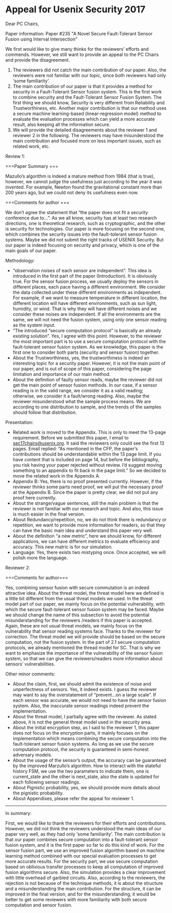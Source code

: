 # Appeal for Usenix Security 2017

Dear PC Chairs,

Paper information: Paper #235 "A Novel Secure Fault-Tolerant Sensor Fusion using Interval Intersection"

We first would like to give many thinks for the reviewers’ efforts and commends.  However, we still want to provide an appeal to the PC Chairs and provide the disagreement. 

1.	The reviewers did not catch the main contribution of our paper. Also, the reviewers were not familiar with our topic, since both reviewers had only ‘some familiarity’.
2.	The main contribution of our paper is that it provides a method for security in a Fault-Tolerant Sensor fusion system. This is the first work to combine security and the Fault-Tolerant Sensor Fusion System. The first thing we should know, Security is very different from Reliability and Trustworthiness, etc.  Another major contribution is that our method uses a secure machine learning-based (linear-regression model) method to evaluate the evaluation processes which can yield a more accurate result, also keeping all the information secure. 
3.	We will provide the detailed disagreements about the reviewer 1 and reviewer 2 in the following. The reviewers may have misunderstood the main contribution and focused more on less important issues, such as related work, etc.

Review 1:

===Paper Summary ===

Mazullo’s algorithm is indeed a mature method from 1984 (that is true), however, we cannot judge the usefulness just according to the year it was invented. For example, Newton found the gravitational constant more than 200 years ago, but we could not deny its usefulness even now.

===Comments for author ===

We don’t agree the statement that “the paper does not fit a security conference due to…”. As we all know, security has at least two research directions, one is theoretical research, such as cryptographic, and the other is security for technologies. Our paper is more focusing on the second one, which combines the security issues into the fault-tolerant sensor fusion systems.  Maybe we did not submit the right tracks of USENIX Security. But our paper is indeed focusing on security and privacy, which is one of the main goals of our paper.

Methodology:

-	“observation noises of each sensor are independent”. This idea is introduced in the first part of the paper (Introduction). It is obviously true.  For the sensor fusion process, we usually deploy the sensors in different places, each pace having a different environment. We consider the data collected under these different environments as independent. For example, if we want to measure temperature in different location, the different location will have different environments, such as sun light, humidity, or wind. That is why they will have different noises and we consider these noises are independent. If all the environments are the same, we will not need the fusion system, using only one sensor reading as the system input.
-	“The introduced “secure computation protocol” is basically an already existing solution”. Yes, I agree with this point. However, to the reviewer the most important part is to use a secure computation protocol with the fault-tolerant sensor fusion system. As we knowledge, this paper is the first one to consider both parts (security and sensor fusion) together.
-	About the Trustworthiness, yes, the trustworthiness is indeed an interesting topic for a security paper. However, it is not the main point of our paper, and is out of scope of this paper, considering the page limitation and importance of our main method.
-	About the definition of faulty sensor reads, maybe the reviewer did not get the main point of sensor fusion methods. In our case, if a sensor reading is in the valid range, we consider it as a valid reading; otherwise, we consider it a fault/wrong reading. Also, maybe the reviewer misunderstood what the sample process means. We are according to one distribution to sample, and the trends of the samples should follow that distribution.

Presentation:

-	Related work is moved to the Appendix. This is only to meet the 13-page requirement. Before we submitted this paper, I email to sec17chairs@usenix.org. It said the reviewers only could see the first 13 pages.  Email replied: “As mentioned in the CFP, the paper’s contributions should be understandable within the 13 page limit. If you have content that is included on page 14, but before the bibliography, you risk having your paper rejected without review. I’d suggest moving something to an appendix to fit back in the page limit.” So we decided to move the related work in the Appendix A. 
-	Appendix B: Yes, there is no proof presented currently.  However, if the reviewer thinks some parts need proof, we will put the necessary proof at the Appendix B. Since the paper is pretty clear, we did not put any proof here currently.
-	About the strange/vague sentences, still the main problem is that the reviewer is not familiar with our research and topic. And also, this issue is much easier in the final version. 
-	About Redundancy/repetition, no, we do not think there is redundancy or repetition, we want to provide more information for readers, so that they can have the basic main idea and understand this paper very well.
-	About the definition “a new metric”, here we should know, for different applications, we can have different metrics to evaluate efficiency and accuracy.  This new matric is for our simulation.
-	Language: Yes, there exists two mistyping once. Once accepted, we will polish more the language. 

Reviewer 2:

===Comments for author===

Yes, combining sensor fusion with secure commutation is an indeed attractive idea. About the threat model, the threat model here we defined is a little bit different from the usual threat models we used. In the threat model part of our paper, we mainly focus on the potential vulnerability, with which the secure fault-tolerant sensor fusion system may be faced. Maybe we should change the name of this subsection to avoid the potential misunderstanding for the reviewers /readers if this paper is accepted. Again, these are not usual threat models, we mainly focus on the vulnerability that sensor reading systems face. Thanks to the reviewer for correction. The threat model we will provide should be based on the secure computation, not the fusion system. In the part of 2.1 secure computation protocols, we already mentioned the thread model for SC. That is why we want to emphasize the importance of the vulnerability of the sensor fusion system, so that we can give the reviewers/readers more information about sensors’ vulnerabilities. 

Other minor comments:

-	About the claim, first, we should admit the existence of noise and unperfectness of sensors. Yes, it indeed exists. I guess the reviewer may want to say the overstatement of “prevent…on a large scale”. If each sensor was accurate, we would not need to have the sensor fusion system.  Also, the inaccurate sensor readings indeed prevent the implementation.
-	About the threat model, I partially agree with the reviewer.  As stated above, it is not the general threat model used in the security area. 
-	About the initial encryption step, as I said to the reviewer 1, this paper does not focus on the encryption parts, it mainly focuses on the implementation which means combining the secure computation into the fault-tolerant sensor fusion systems. As long as we use the secure computation protocol, the security is guaranteed in semi-honest adversary models. 
-	About the usage of the sensor’s output, the accuracy can be guaranteed by the improved Marzullo’s algorithm. How to interact with the stateful history  FSM, we use the two parameters to indicate them, one is current_state and the other is next_state, also the state is updated for each following sensor readings.
-	About Pignistic probability, yes, we should provide more details about the pignistic probability.
-	About Appendixes, please refer the appeal for reviewer 1.

------------------------------------------------------------
In summary:

First, we would like to thank the reviewers for their efforts and contributions.  However, we did not think the reviewers understood the main ideas of our paper very well, as they had only ‘some familiarity’. The main contribution is that our paper combines secure computation into a fault-tolerant sensor fusion system, and it is the first paper so far to do this kind of work. For the sensor fusion part, we use an improved fusion algorithm based on machine learning method combined with our special evaluation processes to get more accurate results. For the security part, we use secure computation based on oblivious transfer processes to keep all computation of improved fusion algorithms secure. Also, the simulation provides a clear improvement with little overhead of garbled circuits. Also, according to the reviewers, the rejection is not because of the technique methods, it is about the structure and a misunderstanding the main contribution.  For the structure, it can be improved in the final version, and for the misunderstanding, it would be better to get some reviewers with more familiarity with both secure computation and sensor fusion.
